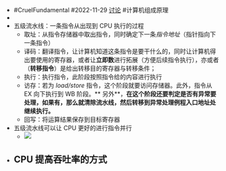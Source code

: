 - #CruelFundamental #2022-11-29 [讨论](https://github.com/CYZH1307/CruelFundamental/tree/main/homework/202211/29) #计算机组成原理
-
- 五级流水线：一条指令从出现到 CPU 执行的过程
	- 取址：从指令存储器中取出指令，同时确定下一条*指令地址*（指针指向下一条指令）
	- 译码：翻译指令，让计算机知道这条指令是要干什么的，同时让计算机得出要使用的寄存器，或者让**立即数**进行拓展（方便后续指令执行），亦或者（**转移指令**）是给出转移目的寄存器与转移条件；
	- 执行：执行指令，此阶段按照指令给的内容进行执行
	- 访存：若为 *load/store* 指令，这个阶段就要访问存储器。此外，指令从 EX 向下执行到 WB 阶段。** 另外**，**在这个阶段还要判定是否有异常要处理，如果有，那么就清除流水线，然后转移到异常处理例程入口地址处继续执行。**
	- 回写：将运算结果保存到目标寄存器
- 五级流水线可以让 CPU 更好的进行指令并行
	- ![](https://pic3.zhimg.com/80/v2-780bd83369ed1a20f926aa4438dc7ffe_1440w.webp)
- CPU 提高吞吐率的方式
	-